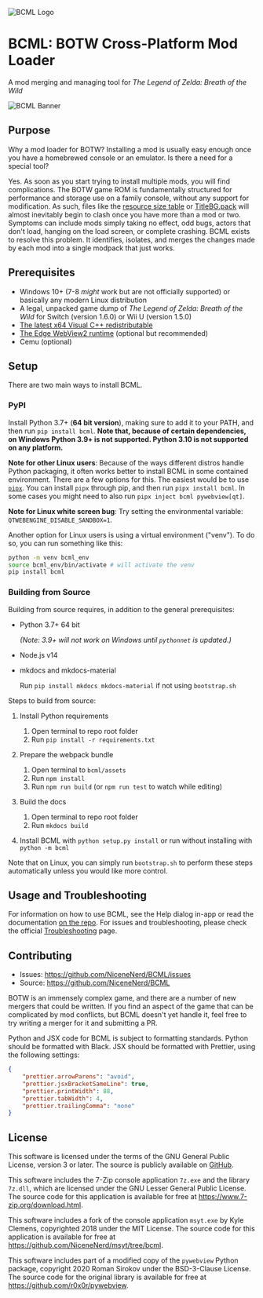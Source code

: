 ![BCML Logo](https://i.imgur.com/OiqKPx0.png)

# BCML: BOTW Cross-Platform Mod Loader

A mod merging and managing tool for _The Legend of Zelda: Breath of the Wild_

![BCML Banner](https://i.imgur.com/vmZanVl.png)

## Purpose

Why a mod loader for BOTW? Installing a mod is usually easy enough once you have a
homebrewed console or an emulator. Is there a need for a special tool?

Yes. As soon as you start trying to install multiple mods, you will find complications.
The BOTW game ROM is fundamentally structured for performance and storage use on a
family console, without any support for modification. As such, files like the
[resource size table](https://zeldamods.org/wiki/Resource_system) or
[TitleBG.pack](https://zeldamods.org/wiki/TitleBG.pack) will almost inevitably begin to
clash once you have more than a mod or two. Symptoms can include mods simply taking no
effect, odd bugs, actors that don't load, hanging on the load screen, or complete
crashing. BCML exists to resolve this problem. It identifies, isolates, and merges the
changes made by each mod into a single modpack that just works.

## Prerequisites

-   Windows 10+ (7-8 _might_ work but are not officially supported) or basically any modern Linux
    distribution
-   A legal, unpacked game dump of _The Legend of Zelda: Breath of the Wild_ for Switch
    (version 1.6.0) or Wii U (version 1.5.0)
-   [The latest x64 Visual C++ redistributable](https://support.microsoft.com/en-us/help/2977003/the-latest-supported-visual-c-downloads#section-2)
-   [The Edge WebView2 runtime](https://go.microsoft.com/fwlink/p/?LinkId=2124703) (optional but recommended)
-   Cemu (optional)

## Setup

There are two main ways to install BCML.

### PyPI

Install Python 3.7+ (**64 bit version**), making sure to add it to your PATH, and then
run `pip install bcml`. **Note that, because of certain dependencies, on Windows
Python 3.9+ is not supported. Python 3.10 is not supported on any platform.**

**Note for other Linux users**: Because of the ways different distros handle Python packaging,
it often works better to install BCML in some contained environment. There are a few options for
this. The easiest would be to use [`pipx`](https://github.com/pypa/pipx). You can install `pipx`
through pip, and then run `pipx install bcml`. In some cases you might need to also run `pipx
inject bcml pywebview[qt]`.

**Note for Linux white screen bug**: Try setting the environmental variable: `QTWEBENGINE_DISABLE_SANDBOX=1`.

Another option for Linux users is using a virtual environment ("venv"). To do so, you can run
something like this:

```sh
python -m venv bcml_env
source bcml_env/bin/activate # will activate the venv
pip install bcml
```

### Building from Source

Building from source requires, in addition to the general prerequisites:

-   Python 3.7+ 64 bit

    *(Note: 3.9+ will not work on Windows until `pythonnet` is updated.)*

-   Node.js v14

-   mkdocs and mkdocs-material

    Run `pip install mkdocs mkdocs-material` if not using `bootstrap.sh`

Steps to build from source:

1. Install Python requirements

    1. Open terminal to repo root folder
    2. Run `pip install -r requirements.txt`

2. Prepare the webpack bundle

    1. Open terminal to `bcml/assets`
    2. Run `npm install`
    3. Run `npm run build` (or `npm run test` to watch while editing)

3. Build the docs

    1. Open terminal to repo root folder
    2. Run `mkdocs build`

4. Install BCML with `python setup.py install` or run without installing with
   `python -m bcml`

Note that on Linux, you can simply run `bootstrap.sh` to perform these steps
automatically unless you would like more control.

## Usage and Troubleshooting

For information on how to use BCML, see the Help dialog in-app or read the documentation
[on the repo](https://github.com/NiceneNerd/BCML/tree/master/docs). For issues and
troubleshooting, please check the official
[Troubleshooting](https://github.com/NiceneNerd/BCML/wiki/Troubleshooting) page.

## Contributing

-   Issues: <https://github.com/NiceneNerd/BCML/issues>
-   Source: <https://github.com/NiceneNerd/BCML>

BOTW is an immensely complex game, and there are a number of new mergers that could be
written. If you find an aspect of the game that can be complicated by mod conflicts, but
BCML doesn't yet handle it, feel free to try writing a merger for it and submitting a
PR.

Python and JSX code for BCML is subject to formatting standards. Python should be
formatted with Black. JSX should be formatted with Prettier, using the following
settings:

```json
{
    "prettier.arrowParens": "avoid",
    "prettier.jsxBracketSameLine": true,
    "prettier.printWidth": 88,
    "prettier.tabWidth": 4,
    "prettier.trailingComma": "none"
}
```

## License

This software is licensed under the terms of the GNU General Public License, version 3
or later. The source is publicly available on
[GitHub](https://github.com/NiceneNerd/BCML).

This software includes the 7-Zip console application `7z.exe` and the library `7z.dll`,
which are licensed under the GNU Lesser General Public License. The source code for this
application is available for free at <https://www.7-zip.org/download.html>.

This software includes a fork of the console application `msyt.exe` by Kyle Clemens,
copyrighted 2018 under the MIT License. The source code for this application is
available for free at <https://github.com/NiceneNerd/msyt/tree/bcml>.

This software includes part of a modified copy of the `pywebview` Python package,
copyright 2020 Roman Sirokov under the BSD-3-Clause License. The source code for the
original library is available for free at <https://github.com/r0x0r/pywebview>.
